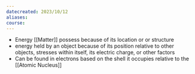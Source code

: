 ```yaml
---
datecreated: 2023/10/12
aliases: 
course:
---
```


- Energy [[Matter]] possess because of its location or or structure
- energy held by an object because of its position relative to other objects, stresses within itself, its electric charge, or other factors
- Can be found in electrons based on the shell it occupies relative to the [[Atomic Nucleus]]